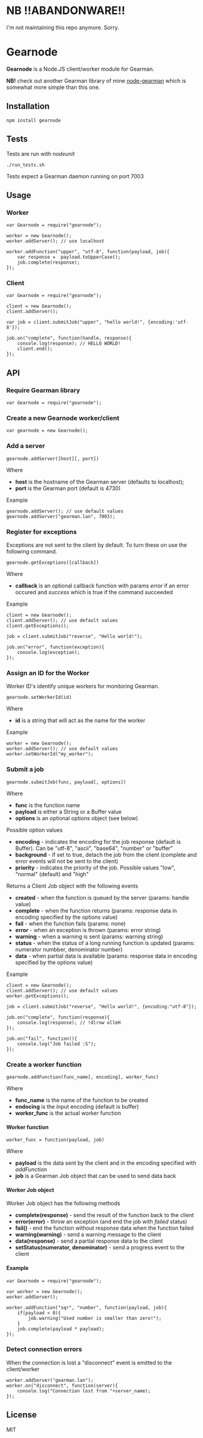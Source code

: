 # NB !!ABANDONWARE!!

I'm not maintaining this repo anymore. Sorry.

# Gearnode

**Gearnode** is a Node.JS client/worker module for Gearman.

**NB!** check out another Gearman library of mine [node-gearman](https://github.com/andris9/node-gearman) which is somewhat more simple than this one.

## Installation

    npm install gearnode
    
## Tests

Tests are run with *nodeunit*

    ./run_tests.sh

Tests expect a Gearman daemon running on port 7003

## Usage

### Worker

    var Gearnode = require("gearnode");

    worker = new Gearnode();
    worker.addServer(); // use localhost
    
    worker.addFunction("upper", "utf-8", function(payload, job){
        var response =  payload.toUpperCase();
        job.complete(response);
    });
    
### Client

    var Gearnode = require("gearnode");

    client = new Gearnode();
    client.addServer();

    var job = client.submitJob("upper", "hello world!", {encoding:'utf-8'});

    job.on("complete", function(handle, response){
        console.log(response); // HELLO WORLD!
        client.end();
    });

## API

### Require Gearman library

    var Gearnode = require("gearnode");

### Create a new Gearnode worker/client

    var gearnode = new Gearnode();
    
### Add a server

    gearnode.addServer([host][, port])

Where

  * **host** is the hostname of the Gearman server (defaults to localhost);
  * **port** is the Gearman port (default is 4730)

Example

    gearnode.addServer(); // use default values
    gearnode.addServer("gearman.lan", 7003);
    
### Register for exceptions

Exceptions are not sent to the client by default. To turn these on use the following command. 

    gearnode.getExceptions([callback])
    
Where

  * **callback** is an optional callback function with params *error* if an error occured and *success* which is true if the command succeeded

Example

    client = new Gearnode();
    client.addServer(); // use default values
    client.getExceptions();
    
    job = client.submitJob("reverse", "Hello world!");
    
    job.on("error", function(exception){
        console.log(exception);
    });
    
### Assign an ID for the Worker

Worker ID's identify unique workers for monitoring Gearman. 

    gearnode.setWorkerId(id)
    
Where

  * **id** is a string that will act as the name for the worker

Example

    worker = new Gearnode();
    worker.addServer(); // use default values
    worker.setWorkerId("my_worker");

### Submit a job

    gearnode.submitJob(func, payload[, options])
    
Where

  * **func** is the function name
  * **payload** is either a String or a Buffer value
  * **options** is an optional options object (see below)
  
Possible option values

  * **encoding** - indicates the encoding for the job response (default is Buffer). Can be "utf-8", "ascii", "base64", "number" or "buffer"
  * **background** - if set to true, detach the job from the client (complete and error events will not be sent to the client)
  * **priority** - indicates the priority of the job. Possible values "low", "normal" (default) and "high"
  
Returns a Client Job object with the following events

  * **created** - when the function is queued by the server (params: handle value) 
  * **complete** - when the function returns (params: response data in encoding specified by the options value)
  * **fail** - when the function fails (params: none)
  * **error** - when an exception is thrown (params: error string)
  * **warning** - when a warning is sent (params: warning string)
  * **status** - when the status of a long running function is updated (params: numerator numbber, denominator number)
  * **data** - when partial data is available (params: response data in encoding specified by the options value)
  
Example

    client = new Gearnode();
    client.addServer(); // use default values
    worker.getExceptions();
    
    job = client.submitJob("reverse", "Hello world!", {encoding:"utf-8"});
    
    job.on("complete", function(response){
        console.log(response); // !dlrow olleH
    });
    
    job.on("fail", function(){
        console.log("Job failed :S");
    });
    
### Create a worker function

    gearnode.addFunction(func_name[, encoding], worker_func)
    
Where

  * **func_name** is the name of the function to be created
  * **endocing** is the input encoding (default is buffer)
  * **worker_func** is the actual worker function

#### Worker function

    worker_func = function(payload, job)
    
Where

  * **payload** is the data sent by the client and in the encoding specified with *addFunction*
  * **job** is a Gearman Job object that can be used to send data back
  
#### Worker Job object

Worker Job object has the following methods

  * **complete(response)** - send the result of the function back to the client
  * **error(error)** - throw an exception (and end the job with *failed* status)
  * **fail()** - end the function without response data when the function failed
  * **warning(warning)** - send a warning message to the client
  * **data(response)** - send a partial response data to the client
  * **setStatus(numerator, denominator)** - send a progress event to the client
  
#### Example

    var Gearnode = require("gearnode");
    
    var worker = new Gearnode();
    worker.addServer();
    
    worker.addFunction("sqr", "number", function(payload, job){
        if(payload < 0){
            job.warning("Used number is smaller than zero!");
        }
        job.complete(payload * payload);
    });

### Detect connection errors

When the connection is lost a "disconnect" event is emitted to the client/worker

    worker.addServer("gearman.lan");
    worker.on("disconnect", function(server){
        console.log("Connection lost from "+server_name);
    });

## License

MIT
